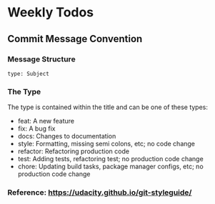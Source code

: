 # Weekly Todos

## Commit Message Convention

### Message Structure

```
type: Subject
```

### The Type

The type is contained within the title and can be one of these types:

- feat: A new feature
- fix: A bug fix
- docs: Changes to documentation
- style: Formatting, missing semi colons, etc; no code change
- refactor: Refactoring production code
- test: Adding tests, refactoring test; no production code change
- chore: Updating build tasks, package manager configs, etc; no production code change

### Reference: https://udacity.github.io/git-styleguide/
